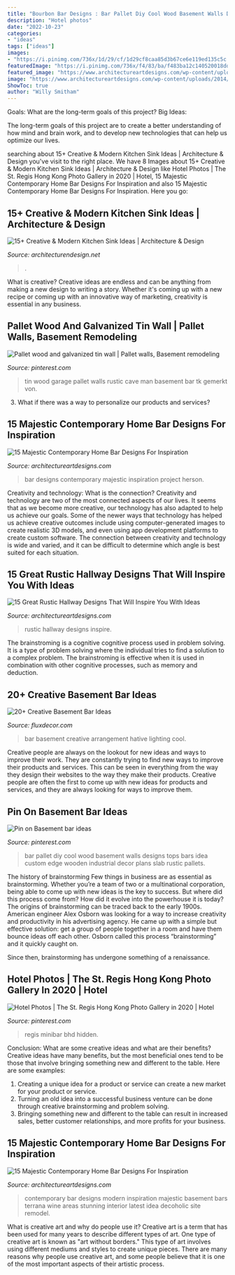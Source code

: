 ```yaml
---
title: "Bourbon Bar Designs : Bar Pallet Diy Cool Wood Basement Walls Designs Tops Bars Idea Custom Edge Wooden Industrial Decor Plans Slab Rustic Pallets"
description: "Hotel photos"
date: "2022-10-23"
categories:
- "ideas"
tags: ["ideas"]
images:
- "https://i.pinimg.com/736x/1d/29/cf/1d29cf8caa85d3b67ce6e119ed135c5c.jpg"
featuredImage: "https://i.pinimg.com/736x/f4/83/ba/f483ba12c140520018dd943fd4528a4f.jpg"
featured_image: "https://www.architectureartdesigns.com/wp-content/uploads/2014/11/15-Majestic-Contemporary-Home-Bar-Designs-For-Inspiration-8-630x945.jpg"
image: "https://www.architectureartdesigns.com/wp-content/uploads/2014/11/15-Majestic-Contemporary-Home-Bar-Designs-For-Inspiration-8-630x945.jpg"
ShowToc: true
author: "Willy Smitham"
---
```



Goals: What are the long-term goals of this project?
Big Ideas: 

The long-term goals of this project are to create a better understanding of how mind and brain work, and to develop new technologies that can help us optimize our lives.

	

		
searching about 15+ Creative &amp; Modern Kitchen Sink Ideas | Architecture &amp; Design you've visit to the right place. We have 8 Images about 15+ Creative &amp; Modern Kitchen Sink Ideas | Architecture &amp; Design like Hotel Photos | The St. Regis Hong Kong Photo Gallery in 2020 | Hotel, 15 Majestic Contemporary Home Bar Designs For Inspiration and also 15 Majestic Contemporary Home Bar Designs For Inspiration. Here you go:
		
    
## 15+ Creative &amp; Modern Kitchen Sink Ideas | Architecture &amp; Design

<img loading=lazy src="https://cdn.architecturendesign.net/wp-content/uploads/2015/08/AD-Creative-Modern-Kitchen-Sink-Ideas-09.jpg" onerror="this.onerror=null;this.src='https://tse4.mm.bing.net/th?id=OIP.Fx8z1IFagmnAMomeBRsZ1AHaMW&amp;pid=15.1';" alt="15+ Creative &amp; Modern Kitchen Sink Ideas | Architecture &amp; Design">

_Source: architecturendesign.net_

>. 

	

What is creative?
Creative ideas are endless and can be anything from making a new design to writing a story. Whether it's coming up with a new recipe or coming up with an innovative way of marketing, creativity is essential in any business.

    
## Pallet Wood And Galvanized Tin Wall | Pallet Walls, Basement Remodeling

<img loading=lazy src="https://i.pinimg.com/736x/40/db/af/40dbaf84a3aed67f1e0c1f422c1751a9.jpg" onerror="this.onerror=null;this.src='https://tse2.mm.bing.net/th?id=OIP.mwkDALaXkhL2JhpXbtZISwHaJ3&amp;pid=15.1';" alt="Pallet wood and galvanized tin wall | Pallet walls, Basement remodeling">

_Source: pinterest.com_

>tin wood garage pallet walls rustic cave man basement bar tk gemerkt von. 

	

3. What if there was a way to personalize our products and services?

    
## 15 Majestic Contemporary Home Bar Designs For Inspiration

<img loading=lazy src="https://www.architectureartdesigns.com/wp-content/uploads/2014/11/15-Majestic-Contemporary-Home-Bar-Designs-For-Inspiration-9-630x420.jpg" onerror="this.onerror=null;this.src='https://tse4.mm.bing.net/th?id=OIP.ywfcVSgoRSP7zWrb6iQnKAHaE8&amp;pid=15.1';" alt="15 Majestic Contemporary Home Bar Designs For Inspiration">

_Source: architectureartdesigns.com_

>bar designs contemporary majestic inspiration project herson. 

	

Creativity and technology: What is the connection?
Creativity and technology are two of the most connected aspects of our lives. It seems that as we become more creative, our technology has also adapted to help us achieve our goals. Some of the newer ways that technology has helped us achieve creative outcomes include using computer-generated images to create realistic 3D models, and even using app development platforms to create custom software. The connection between creativity and technology is wide and varied, and it can be difficult to determine which angle is best suited for each situation.

    
## 15 Great Rustic Hallway Designs That Will Inspire You With Ideas

<img loading=lazy src="https://www.architectureartdesigns.com/wp-content/uploads/2016/09/15-Great-Rustic-Hallway-Designs-That-Will-Inspire-You-With-Ideas-13.jpg" onerror="this.onerror=null;this.src='https://tse1.mm.bing.net/th?id=OIP.NCbcXG59Fer_hbKzRTWOwgHaJ4&amp;pid=15.1';" alt="15 Great Rustic Hallway Designs That Will Inspire You With Ideas">

_Source: architectureartdesigns.com_

>rustic hallway designs inspire. 

	

The brainstroming is a cognitive cognitive process used in problem solving. It is a type of problem solving where the individual tries to find a solution to a complex problem. The brainstroming is effective when it is used in combination with other cognitive processes, such as memory and deduction.

    
## 20+ Creative Basement Bar Ideas

<img loading=lazy src="http://fluxdecor.com/wp-content/uploads/2014/05/basement-bar-ideas/13-wall-arrangement.jpg" onerror="this.onerror=null;this.src='https://tse2.mm.bing.net/th?id=OIP.cFNCNa6iVc-TO7xSlDm1QQHaJ3&amp;pid=15.1';" alt="20+ Creative Basement Bar Ideas">

_Source: fluxdecor.com_

>bar basement creative arrangement hative lighting cool. 

	

Creative people are always on the lookout for new ideas and ways to improve their work. They are constantly trying to find new ways to improve their products and services. This can be seen in everything from the way they design their websites to the way they make their products. Creative people are often the first to come up with new ideas for products and services, and they are always looking for ways to improve them.

    
## Pin On Basement Bar Ideas

<img loading=lazy src="https://i.pinimg.com/736x/f4/83/ba/f483ba12c140520018dd943fd4528a4f.jpg" onerror="this.onerror=null;this.src='https://tse2.mm.bing.net/th?id=OIP.x5Mtz3LF4xuiQ-CaBJM6WwHaJ3&amp;pid=15.1';" alt="Pin on Basement bar ideas">

_Source: pinterest.com_

>bar pallet diy cool wood basement walls designs tops bars idea custom edge wooden industrial decor plans slab rustic pallets. 

	

The history of brainstorming
Few things in business are as essential as brainstorming. Whether you’re a team of two or a multinational corporation, being able to come up with new ideas is the key to success. But where did this process come from? How did it evolve into the powerhouse it is today?
The origins of brainstorming can be traced back to the early 1900s. American engineer Alex Osborn was looking for a way to increase creativity and productivity in his advertising agency. He came up with a simple but effective solution: get a group of people together in a room and have them bounce ideas off each other. Osborn called this process “brainstorming” and it quickly caught on.

Since then, brainstorming has undergone something of a renaissance.

    
## Hotel Photos | The St. Regis Hong Kong Photo Gallery In 2020 | Hotel

<img loading=lazy src="https://i.pinimg.com/736x/1d/29/cf/1d29cf8caa85d3b67ce6e119ed135c5c.jpg" onerror="this.onerror=null;this.src='https://tse3.mm.bing.net/th?id=OIP.GDAEGsBBZnLEvTnw6Kq_HQAAAA&amp;pid=15.1';" alt="Hotel Photos | The St. Regis Hong Kong Photo Gallery in 2020 | Hotel">

_Source: pinterest.com_

>regis minibar bhd hidden. 

	

Conclusion: What are some creative ideas and what are their benefits?
Creative ideas have many benefits, but the most beneficial ones tend to be those that involve bringing something new and different to the table. Here are some examples:
1. Creating a unique idea for a product or service can create a new market for your product or service.
2. Turning an old idea into a successful business venture can be done through creative brainstorming and problem solving.
3. Bringing something new and different to the table can result in increased sales, better customer relationships, and more profits for your business.

    
## 15 Majestic Contemporary Home Bar Designs For Inspiration

<img loading=lazy src="https://www.architectureartdesigns.com/wp-content/uploads/2014/11/15-Majestic-Contemporary-Home-Bar-Designs-For-Inspiration-8-630x945.jpg" onerror="this.onerror=null;this.src='https://tse4.mm.bing.net/th?id=OIP.eIlOqP6WRx523zQn1ZEx9wHaLH&amp;pid=15.1';" alt="15 Majestic Contemporary Home Bar Designs For Inspiration">

_Source: architectureartdesigns.com_

>contemporary bar designs modern inspiration majestic basement bars terrana wine areas stunning interior latest idea decoholic site remodel. 

	

What is creative art and why do people use it?
Creative art is a term that has been used for many years to describe different types of art. One type of creative art is known as "art without borders." This type of art involves using different mediums and styles to create unique pieces. There are many reasons why people use creative art, and some people believe that it is one of the most important aspects of their artistic process.

